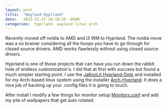 ```yaml
---
layout: post
title:  "Wayland Hyprland"
date:   2023-12-23 10:18:29 -0500
categories:  hyprland  wayland linux arch
---
```

Recently moved off nvidia to AMD and i3 WM to Hyprland.   The nvidia move was a no brainer considering all the hoops you have to go through for closed source drivers.  AMD works flawlessly without using closed source drivers.

Hyprland is one of those projects that can have you run down the rabbit hole of endless customization's.   I did that at first with success but found a much simpler starting point.   I use the [JaKooLit Hyprland-Dots](https://github.com/JaKooLit/Hyprland-Dots) and installed for my Arch-based linux system using the installer [Arch-Hyprland](https://github.com/JaKooLit/Arch-Hyprland).  It does a nice job of backing up your .config files it is going to touch.

After install I modify a few things for monitor setup [Monitors.conf](https://github.com/geoffcorey/dotfiles/blob/main/.config/hypr/configs/Monitors.conf#L13-L14) and add my pile of wallpapers that get auto rotated.
